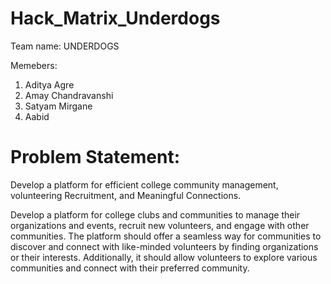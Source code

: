 # Hack_Matrix_Underdogs

Team name: UNDERDOGS

Memebers:
1. Aditya Agre
2. Amay Chandravanshi
3. Satyam Mirgane
4. Aabid


# Problem Statement:
Develop a platform for efficient college community management, volunteering Recruitment, and Meaningful Connections.

Develop a platform for college clubs and communities to manage their organizations and events, recruit new volunteers, and engage with other communities. The platform should offer a seamless way for communities to discover and connect with like-minded volunteers by finding organizations or their interests. Additionally, it should allow volunteers to explore various communities and connect with their preferred community.